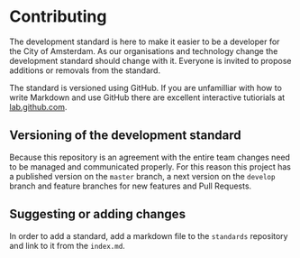 # Contributing

The development standard is here to make it easier to be a developer for the City of Amsterdam. As our organisations and technology change the development standard should change with it. Everyone is invited to propose additions or removals from the standard.

The standard is versioned using GitHub. If you are unfamilliar with how to write Markdown and use GitHub there are excellent interactive tutiorials at [lab.github.com](https://lab.github.com/).

## Versioning of the development standard

Because this repository is an agreement with the entire team changes need to be managed and communicated properly. For this reason this project has a published version on the `master` branch, a next version on the `develop` branch and feature branches for new features and Pull Requests.

## Suggesting or adding changes

In order to add a standard, add a markdown file to the `standards` repository and link to it from the `index.md`.
